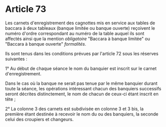 # Article 73

Les carnets d'enregistrement des cagnottes mis en service aux tables de baccara à deux tableaux (banque limitée ou banque ouverte) reçoivent le numéro d'ordre correspondant au numéro de la table auquel ils sont affectés ainsi que la mention *obligatoire* "Baccara à banque limitée" ou "Baccara à banque ouverte" *formalités*.

Ils sont tenus dans les conditions prévues par l'article 72 sous les réserves suivantes :

1° Au début de chaque séance le nom du banquier est inscrit sur le carnet d'enregistrement.

Dans le cas où la banque ne serait pas tenue par le même banquier durant toute la séance, les opérations intéressant chacun des banquiers successifs seront décrites distinctement, le nom de chacun de ceux-ci étant inscrit en tête ;

2° La colonne 3 des carnets est subdivisée en colonne 3 et 3 bis, la première étant destinée à recevoir le nom du ou des banquiers, la seconde celui des croupiers et changeurs.
